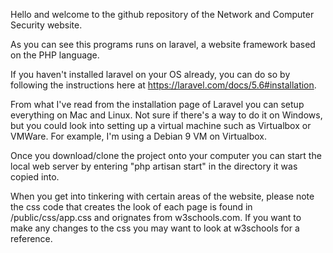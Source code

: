 Hello and welcome to the github repository of the Network and Computer Security website.

As you can see this programs runs on laravel, a website framework based on the PHP language. 

If you haven't installed laravel on your OS already, you can do so by following the instructions
here at https://laravel.com/docs/5.6#installation.

From what I've read from the installation page of Laravel you can setup everything on Mac and
Linux.
Not sure if there's a way to do it on Windows, but you could look into setting up a virtual 
machine such as Virtualbox or VMWare. For example, I'm using a Debian 9 VM on Virtualbox.

Once you download/clone the project onto your computer you can start the local web server by
entering "php artisan start" in the directory it was copied into.

When you get into tinkering with certain areas of the website, please note the css code that 
creates the look of each page is found in /public/css/app.css and orignates from w3schools.com.
If you want to make any changes to the css you may want to look at w3schools for a reference.  

